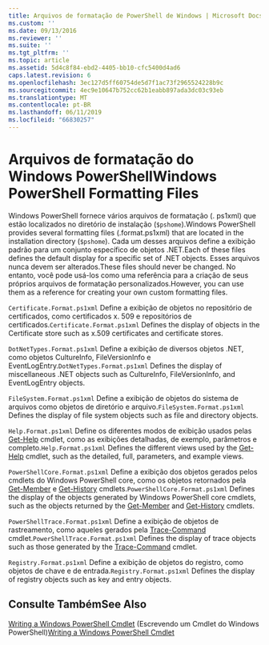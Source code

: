 ```yaml
---
title: Arquivos de formatação de PowerShell de Windows | Microsoft Docs
ms.custom: ''
ms.date: 09/13/2016
ms.reviewer: ''
ms.suite: ''
ms.tgt_pltfrm: ''
ms.topic: article
ms.assetid: 5d4c8f84-ebd2-4405-bb10-cfc5400d4ad6
caps.latest.revision: 6
ms.openlocfilehash: 3ec127d5ff60754de5d7f1ac73f2965524228b9c
ms.sourcegitcommit: 4ec9e10647b752cc62b1eabb897ada3dc03c93eb
ms.translationtype: MT
ms.contentlocale: pt-BR
ms.lasthandoff: 06/11/2019
ms.locfileid: "66830257"
---
```

# <a name="windows-powershell-formatting-files"></a><span data-ttu-id="83424-102">Arquivos de formatação do Windows PowerShell</span><span class="sxs-lookup"><span data-stu-id="83424-102">Windows PowerShell Formatting Files</span></span>

<span data-ttu-id="83424-103">Windows PowerShell fornece vários arquivos de formatação (. ps1xml) que estão localizados no diretório de instalação (`$pshome`).</span><span class="sxs-lookup"><span data-stu-id="83424-103">Windows PowerShell provides several formatting files (.format.ps1xml) that are located in the installation directory (`$pshome`).</span></span> <span data-ttu-id="83424-104">Cada um desses arquivos define a exibição padrão para um conjunto específico de objetos .NET.</span><span class="sxs-lookup"><span data-stu-id="83424-104">Each of these files defines the default display for a specific set of .NET objects.</span></span> <span data-ttu-id="83424-105">Esses arquivos nunca devem ser alterados.</span><span class="sxs-lookup"><span data-stu-id="83424-105">These files should never be changed.</span></span> <span data-ttu-id="83424-106">No entanto, você pode usá-los como uma referência para a criação de seus próprios arquivos de formatação personalizados.</span><span class="sxs-lookup"><span data-stu-id="83424-106">However, you can use them as a reference for creating your own custom formatting files.</span></span>

<span data-ttu-id="83424-107">`Certificate.Format.ps1xml` Define a exibição de objetos no repositório de certificados, como certificados x. 509 e repositórios de certificados.</span><span class="sxs-lookup"><span data-stu-id="83424-107">`Certificate.Format.ps1xml` Defines the display of objects in the Certificate store such as x.509 certificates and certificate stores.</span></span>

<span data-ttu-id="83424-108">`DotNetTypes.Format.ps1xml` Define a exibição de diversos objetos .NET, como objetos CultureInfo, FileVersionInfo e EventLogEntry.</span><span class="sxs-lookup"><span data-stu-id="83424-108">`DotNetTypes.Format.ps1xml` Defines the display of miscellaneous .NET objects such as CultureInfo, FileVersionInfo, and EventLogEntry objects.</span></span>

<span data-ttu-id="83424-109">`FileSystem.Format.ps1xml` Define a exibição de objetos do sistema de arquivos como objetos de diretório e arquivo.</span><span class="sxs-lookup"><span data-stu-id="83424-109">`FileSystem.Format.ps1xml` Defines the display of file system objects such as file and directory objects.</span></span>

<span data-ttu-id="83424-110">`Help.Format.ps1xml` Define os diferentes modos de exibição usados pelas [Get-Help](/powershell/module/Microsoft.PowerShell.Core/Get-Help) cmdlet, como as exibições detalhadas, de exemplo, parâmetros e completo.</span><span class="sxs-lookup"><span data-stu-id="83424-110">`Help.Format.ps1xml` Defines the different views used by the [Get-Help](/powershell/module/Microsoft.PowerShell.Core/Get-Help) cmdlet, such as the detailed, full, parameters, and example views.</span></span>

<span data-ttu-id="83424-111">`PowerShellCore.Format.ps1xml` Define a exibição dos objetos gerados pelos cmdlets do Windows PowerShell core, como os objetos retornados pela [Get-Member](/powershell/module/Microsoft.PowerShell.Utility/Get-Member) e [Get-History](/powershell/module/Microsoft.PowerShell.Core/Get-History) cmdlets.</span><span class="sxs-lookup"><span data-stu-id="83424-111">`PowerShellCore.Format.ps1xml` Defines the display of the objects generated by Windows PowerShell core cmdlets, such as the objects returned by the [Get-Member](/powershell/module/Microsoft.PowerShell.Utility/Get-Member) and [Get-History](/powershell/module/Microsoft.PowerShell.Core/Get-History) cmdlets.</span></span>

<span data-ttu-id="83424-112">`PowerShellTrace.Format.ps1xml` Define a exibição de objetos de rastreamento, como aqueles gerados pela [Trace-Command](/powershell/module/Microsoft.PowerShell.Utility/Trace-Command) cmdlet.</span><span class="sxs-lookup"><span data-stu-id="83424-112">`PowerShellTrace.Format.ps1xml` Defines the display of trace objects such as those generated by the [Trace-Command](/powershell/module/Microsoft.PowerShell.Utility/Trace-Command) cmdlet.</span></span>

<span data-ttu-id="83424-113">`Registry.Format.ps1xml` Define a exibição de objetos do registro, como objetos de chave e de entrada.</span><span class="sxs-lookup"><span data-stu-id="83424-113">`Registry.Format.ps1xml` Defines the display of registry objects such as key and entry objects.</span></span>

## <a name="see-also"></a><span data-ttu-id="83424-114">Consulte Também</span><span class="sxs-lookup"><span data-stu-id="83424-114">See Also</span></span>

<span data-ttu-id="83424-115">[Writing a Windows PowerShell Cmdlet](../cmdlet/writing-a-windows-powershell-cmdlet.md) (Escrevendo um Cmdlet do Windows PowerShell)</span><span class="sxs-lookup"><span data-stu-id="83424-115">[Writing a Windows PowerShell Cmdlet](../cmdlet/writing-a-windows-powershell-cmdlet.md)</span></span>
